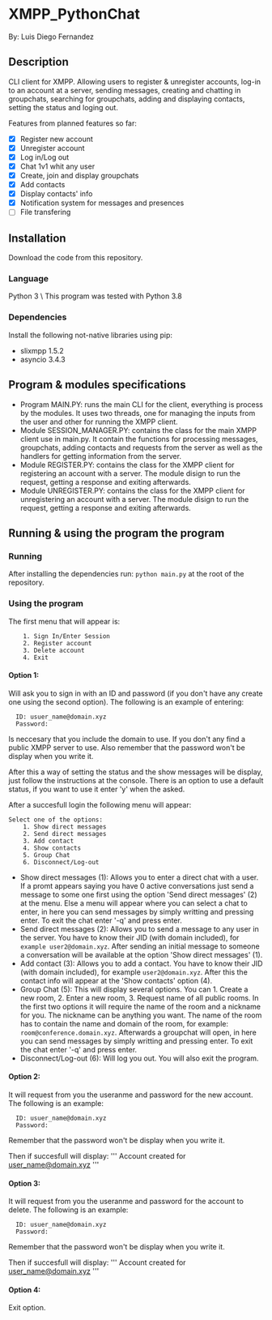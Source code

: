 # XMPP_PythonChat
By: Luis Diego Fernandez

## Description
CLI client for XMPP. Allowing users to register & unregister accounts, log-in to an account at a server, sending messages, creating and chatting in groupchats, searching for groupchats, adding and displaying contacts, setting the status and loging out.

Features from planned features so far:
- [x] Register new account
- [x] Unregister account
- [x] Log in/Log out
- [x] Chat 1v1 whit any user
- [x] Create, join and display groupchats
- [x] Add contacts
- [x] Display contacts' info
- [x] Notification system for messages and presences
- [ ] File transfering

## Installation

Download the code from this repository.

### Language
Python 3 \ This program was tested with Python 3.8

### Dependencies
Install the following not-native libraries using pip:
- slixmpp            1.5.2
- asyncio            3.4.3

## Program & modules specifications
- Program MAIN.PY: runs the main CLI for the client, everything is process by the modules. It uses two threads, one for managing the inputs from the user and other for running the XMPP client.
- Module SESSION_MANAGER.PY: contains the class for the main XMPP client use in main.py. It contain the functions for processing messages, groupchats, adding contacts and requests from the server as well as the handlers for getting information from the server.
- Module REGISTER.PY: contains the class for the XMPP client for registering an account with a server. The module disign to run the request, getting a response and exiting afterwards.
- Module UNREGISTER.PY: contains the class for the XMPP client for unregistering an account with a server. The module disign to run the request, getting a response and exiting afterwards.

## Running & using the program the program

### Running
After installing the dependencies run: ```python main.py``` at the root of the repository.

### Using the program 
The first menu that will appear is:
```
    1. Sign In/Enter Session
    2. Register account
    3. Delete account
    4. Exit
```
#### Option 1: 
Will ask you to sign in with an ID and password (if you don't have any create one using the second option). The following is an example of entering:
```
  ID: usuer_name@domain.xyz
  Password:
```
Is neccesary that you include the domain to use. If you don't any find a public XMPP server to use. Also remember that the password won't be display when you write it.

After this a way of setting the status and the show messages will be display, just follow the instructions at the console. There is an option to use a default status, if you want to use it enter 'y' when the asked.

After a succesfull login the following menu will appear:
```
Select one of the options:
    1. Show direct messages
    2. Send direct messages
    3. Add contact
    4. Show contacts
    5. Group Chat
    6. Disconnect/Log-out
```
- Show direct messages (1): Allows you to enter a direct chat with a user. If a promt appears saying you have 0 active conversations just send a message to some one first using the option 'Send direct messages' (2) at the menu. Else a menu will appear where you can select a chat to enter, in here you can send messages by simply writting and pressing enter. To exit the chat enter '-q' and press enter.
- Send direct messages (2): Allows you to send a message to any user in the server. You have to know their JID (with domain included), for ```example user2@domain.xyz```. After sending an initial message to someone a conversation will be available at the option 'Show direct messages' (1).
- Add contact (3): Allows you to add a contact. You have to know their JID (with domain included), for example ```user2@domain.xyz```. After this the contact info will appear at the 'Show contacts' option (4).
- Group Chat (5): This will display several options. You can 1. Create a new room, 2. Enter a new room, 3. Request name of all public rooms. In the first two options it will require the name of the room and a nickname for you. The nickname can be anything you want. The name of the room has to contain the name and domain of the room, for example: ```room@conference.domain.xyz```. Afterwards a groupchat will open, in here you can send messages by simply writting and pressing enter. To exit the chat enter '-q' and press enter.
- Disconnect/Log-out (6): Will log you out. You will also exit the program.

#### Option 2:
It will request from you the useranme and password for the new account. The following is an example:
```
  ID: usuer_name@domain.xyz
  Password:
```
Remember that the password won't be display when you write it.

Then if succesfull will display:
'''
  Account created for user_name@domain.xyz
'''

#### Option 3:
It will request from you the useranme and password for the account to delete. The following is an example:
```
  ID: usuer_name@domain.xyz
  Password:
```
Remember that the password won't be display when you write it.

Then if succesfull will display:
'''
  Account created for user_name@domain.xyz
'''

#### Option 4:
Exit option.
